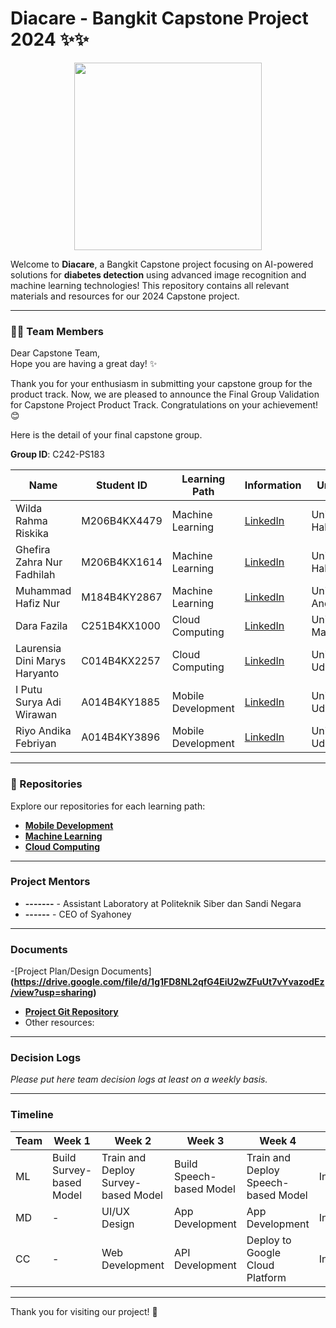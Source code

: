 # Diacare - Bangkit Capstone Project 2024 ✨✨

<p align="center">
  <img src="https://drive.google.com/uc?id=1ExuoNw8oiKwSE1ARNqMWDRPRn0jndd8f" width="300" />
</p>

Welcome to **Diacare**, a Bangkit Capstone project focusing on AI-powered solutions for **diabetes detection** using advanced image recognition and machine learning technologies! This repository contains all relevant materials and resources for our 2024 Capstone project.

---

### 👩‍💻 Team Members

Dear Capstone Team,  
Hope you are having a great day! ✨

Thank you for your enthusiasm in submitting your capstone group for the product track. Now, we are pleased to announce the Final Group Validation for Capstone Project Product Track. Congratulations on your achievement! 😊

Here is the detail of your final capstone group.

**Group ID**: C242-PS183  

| Name                         | Student ID            | Learning Path      | Information                                  | University                |
|------------------------------|-----------------------|--------------------|-------------------------------------------|---------------------------|
| Wilda Rahma Riskika          | M206B4KX4479          | Machine Learning   | [LinkedIn](https://www.linkedin.com/in/wildarahmariskika/) | Universitas Halu Oleo     |
| Ghefira Zahra Nur Fadhilah   | M206B4KX1614          | Machine Learning   | [LinkedIn](https://www.linkedin.com/in/ghefirazahranurfadhilah/)| Universitas Halu Oleo     |
| Muhammad Hafiz Nur           | M184B4KY2867          | Machine Learning   | [LinkedIn](https://linkedin.com/in/hafiz) | Universitas Andalas       |
| Dara Fazila                  | C251B4KX1000          | Cloud Computing    | [LinkedIn](https://www.linkedin.com/in/dara-fazila-5a8154327/)  | Universitas Malikussaleh  |
| Laurensia Dini Marys Haryanto| C014B4KX2257          | Cloud Computing    | [LinkedIn](https://www.linkedin.com/in/laurensiadini)| Universitas Udayana   |
| I Putu Surya Adi Wirawan     | A014B4KY1885          | Mobile Development | [LinkedIn](https://linkedin.com/in/putu)  | Universitas Udayana       |
| Riyo Andika Febriyan         | A014B4KY3896          | Mobile Development | [LinkedIn](www.linkedin.com/in/riyo-andika-febriyan)  | Universitas Udayana       |

---

### 📂 Repositories
Explore our repositories for each learning path:
- **[Mobile Development](https://github.com/wildarhmrskika/DiaCare_Bangkit_Capstone_2024_C242-PS183)**
- **[Machine Learning](https://github.com/wildarhmrskika/DiaCare_Bangkit_Capstone_2024_C242-PS183)**
- **[Cloud Computing](https://github.com/wildarhmrskika/DiaCare_Bangkit_Capstone_2024_C242-PS183)**

---


### Project Mentors
- **-------** - Assistant Laboratory at Politeknik Siber dan Sandi Negara  
- **------** - CEO of Syahoney

---

### Documents
-[Project Plan/Design Documents] **(https://drive.google.com/file/d/1g1FD8NL2qfG4EiU2wZFuUt7vYvazodEz/view?usp=sharing)**
- **[Project Git Repository](https://github.com/MuhammadAriffaizin/bangkit-capstone-project)**
- Other resources: 

---

### Decision Logs
*Please put here team decision logs at least on a weekly basis.*

---

### Timeline

| Team | Week 1                         | Week 2                              | Week 3                         | Week 4                            | Week 5         |
|------|--------------------------------|-------------------------------------|--------------------------------|------------------------------------|----------------|
| ML   | Build Survey-based Model      | Train and Deploy Survey-based Model | Build Speech-based Model      | Train and Deploy Speech-based Model | Integrating    |
| MD   | -                              | UI/UX Design                        | App Development               | App Development                    | Integrating    |
| CC   | -                              | Web Development                     | API Development               | Deploy to Google Cloud Platform    | Integrating    |

---

Thank you for visiting our project! 🚀
